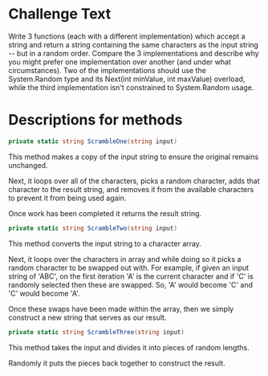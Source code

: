 # Challenge Text

Write 3 functions (each with a different implementation) which accept a
string and return a string containing the same characters as the input
string -- but in a random order. Compare the 3 implementations and
describe why you might prefer one implementation over another
(and under what circumstances). Two of the implementations should use
the System.Random type and its Next(int minValue, int maxValue)
overload, while the third implementation isn't constrained to
System.Random usage.

# Descriptions for methods

```csharp
private static string ScrambleOne(string input)
```

This method makes a copy of the input string to ensure the original remains
unchanged.

Next, it loops over all of the characters, picks a random character, adds that
character to the result string, and removes it from the available characters to
prevent it from being used again.

Once work has been completed it returns the result string.

```csharp
private static string ScrambleTwo(string input)
```

This method converts the input string to a character array.

Next, it loops over the characters in array and while doing so it picks a random character
to be swapped out with. For example, if given an input string of 'ABC', on the first
iteration 'A' is the current character and if 'C' is randomly selected then these are
swapped. So, 'A' would become 'C' and 'C' would become 'A'.

Once these swaps have been made within the array, then we simply construct a new
string that serves as our result.

```csharp
private static string ScrambleThree(string input)
```

This method takes the input and divides it into pieces of random lengths.

Randomly it puts the pieces back together to construct the result.
